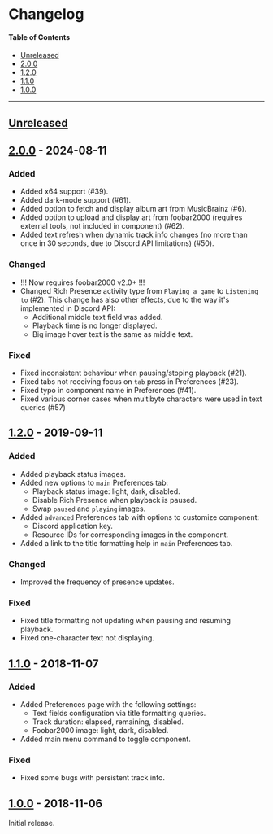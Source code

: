 # Changelog

#### Table of Contents
- [Unreleased](#unreleased)
- [2.0.0](#200---2024-08-11)
- [1.2.0](#120---2019-09-11)
- [1.1.0](#110---2018-11-07)
- [1.0.0](#100---2018-11-06)

___

## [Unreleased][]

## [2.0.0][] - 2024-08-11

### Added
- Added x64 support (#39).
- Added dark-mode support (#61).
- Added option to fetch and display album art from MusicBrainz (#6).
- Added option to upload and display art from foobar2000 (requires external tools, not included in component) (#62).
- Added text refresh when dynamic track info changes (no more than once in 30 seconds, due to Discord API limitations) (#50).

### Changed
- !!! Now requires foobar2000 v2.0+ !!!
- Changed Rich Presence activity type from `Playing a game` to `Listening to` (#2).
  This change has also other effects, due to the way it's implemented in Discord API:
	- Additional middle text field was added.
	- Playback time is no longer displayed.
	- Big image hover text is the same as middle text.

### Fixed
- Fixed inconsistent behaviour when pausing/stoping playback (#21).
- Fixed tabs not receiving focus on `tab` press in Preferences (#23).
- Fixed typo in component name in Preferences (#41).
- Fixed various corner cases when multibyte characters were used in text queries (#57)

## [1.2.0][] - 2019-09-11
### Added
- Added playback status images.
- Added new options to `main` Preferences tab:
  - Playback status image: light, dark, disabled.
  - Disable Rich Presence when playback is paused.
  - Swap `paused` and `playing` images.
- Added `advanced` Preferences tab with options to customize component:
  - Discord application key.
  - Resource IDs for corresponding images in the component.
- Added a link to the title formatting help in `main` Preferences tab.

### Changed
- Improved the frequency of presence updates.

### Fixed
- Fixed title formatting not updating when pausing and resuming playback.
- Fixed one-character text not displaying.

## [1.1.0][] - 2018-11-07
### Added
- Added Preferences page with the following settings:
  - Text fields configuration via title formatting queries.
  - Track duration: elapsed, remaining, disabled.
  - Foobar2000 image: light, dark, disabled.
- Added main menu command to toggle component.

### Fixed
- Fixed some bugs with persistent track info.

## [1.0.0][] - 2018-11-06
Initial release.

[unreleased]: https://github.com/TheQwertiest/foo_discord_rich/compare/v2.0.0...HEAD
[2.0.0]: https://github.com/TheQwertiest/foo_discord_rich/compare/v1.2.0...v2.0.0
[1.2.0]: https://github.com/TheQwertiest/foo_discord_rich/compare/v1.1.0...v1.2.0
[1.1.0]: https://github.com/TheQwertiest/foo_discord_rich/compare/v1.0.0...v1.1.0
[1.0.0]: https://github.com/TheQwertiest/foo_discord_rich/commits/v1.0.0
